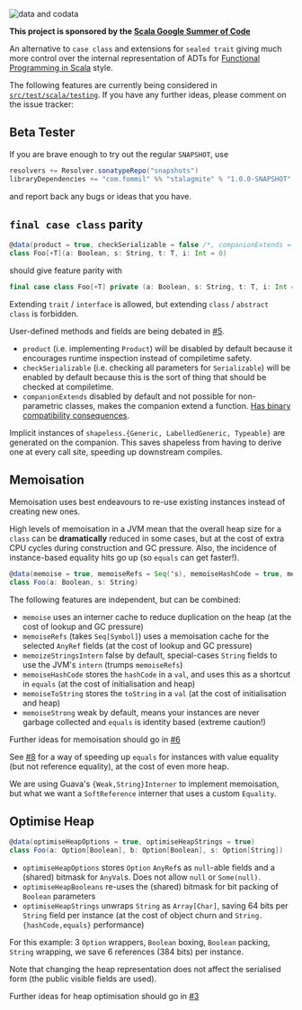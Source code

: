 ![data and codata](https://pbs.twimg.com/media/C4puwPsVUAAPPW5.jpg)

**This project is sponsored by the [Scala Google Summer of Code](https://github.com/scala/scala-lang/blob/master/gsoc/2017.md#case-classes-a-la-carte-with-scalameta)**

An alternative to `case class` and extensions for `sealed trait` giving much more control over the internal representation of ADTs for [Functional Programming in Scala](https://leanpub.com/fp-scala-mortals) style.

The following features are currently being considered in [`src/test/scala/testing`](https://github.com/fommil/stalagmite/tree/master/src/test/scala/testing). If you have any further ideas, please comment on the issue tracker:

## Beta Tester

If you are brave enough to try out the regular `SNAPSHOT`, use

```scala
resolvers += Resolver.sonatypeRepo("snapshots")
libraryDependencies += "com.fommil" %% "stalagmite" % "1.0.0-SNAPSHOT"
```

and report back any bugs or ideas that you have.

## `final case class` parity

```scala
@data(product = true, checkSerializable = false /*, companionExtends = true */)
class Foo[+T](a: Boolean, s: String, t: T, i: Int = 0)
```

should give feature parity with

```scala
final case class Foo[+T] private (a: Boolean, s: String, t: T, i: Int = 0)
```

Extending `trait` / `interface` is allowed, but extending `class` / `abstract class` is forbidden.

User-defined methods and fields are being debated in [#5](https://github.com/fommil/stalagmite/issues/5).

- `product` (i.e. implementing `Product`) will be disabled by default because it encourages runtime inspection instead of compiletime safety.
- `checkSerializable` (i.e. checking all parameters for `Serializable`) will be enabled by default because this is the sort of thing that should be checked at compiletime.
- `companionExtends` disabled by default and not possible for non-parametric classes, makes the companion extend a function. [Has binary compatibility consequences](https://issues.scala-lang.org/browse/SI-3664).

Implicit instances of `shapeless.{Generic, LabelledGeneric, Typeable}` are generated on the companion. This saves shapeless from having to derive one at every call site, speeding up downstream compiles.

## Memoisation

Memoisation uses best endeavours to re-use existing instances instead of creating new ones.

High levels of memoisation in a JVM mean that the overall heap size for a `class` can be **dramatically** reduced in some cases, but at the cost of extra CPU cycles during construction and GC pressure. Also, the incidence of instance-based equality hits go up (so `equals` can get faster!).

```scala
@data(memoise = true, memoiseRefs = Seq('s), memoiseHashCode = true, memoiseToString = true, memoiseStrong = true)
class Foo(a: Boolean, s: String)
```

The following features are independent, but can be combined:

- `memoise` uses an interner cache to reduce duplication on the heap (at the cost of lookup and GC pressure)
- `memoiseRefs` (takes `Seq[Symbol]`) uses a memoisation cache for the selected `AnyRef` fields (at the cost of lookup and GC pressure)
- `memoizeStringsIntern` false by default, special-cases `String` fields to use the JVM's `intern` (trumps `memoiseRefs`)
- `memoiseHashCode` stores the `hashCode` in a `val`, and uses this as a shortcut in `equals` (at the cost of initialisation and heap)
- `memoiseToString` stores the `toString` in a `val` (at the cost of initialisation and heap)
- `memoiseStrong` weak by default, means your instances are never garbage collected and `equals` is identity based (extreme caution!)

Further ideas for memoisation should go in [#6](https://github.com/fommil/stalagmite/issues/6)

See [#8](https://github.com/fommil/stalagmite/issues/8) for a way of speeding up `equals` for instances with value equality (but not reference equality), at the cost of even more heap.

We are using Guava's `{Weak,String}Interner` to implement memoisation, but what we want a `SoftReference` interner that uses a custom `Equality`.

## Optimise Heap

```scala
@data(optimiseHeapOptions = true, optimiseHeapStrings = true)
class Foo(a: Option[Boolean], b: Option[Boolean], s: Option[String])
```

- `optimiseHeapOptions` stores `Option` `AnyRef`s as `null`-able fields and a (shared) bitmask for `AnyVal`s. Does not allow `null` or `Some(null)`.
- `optimiseHeapBooleans` re-uses the (shared) bitmask for bit packing of `Boolean` parameters
- `optimiseHeapStrings` unwraps `String` as `Array[Char]`, saving 64 bits per `String` field per instance (at the cost of object churn and `String.{hashCode,equals}` performance)

For this example: 3 `Option` wrappers, `Boolean` boxing, `Boolean` packing, `String` wrapping, we save 6 references (384 bits) per instance.

Note that changing the heap representation does not affect the serialised form (the public visible fields are used).

Further ideas for heap optimisation should go in [#3](https://github.com/fommil/stalagmite/issues/3)
